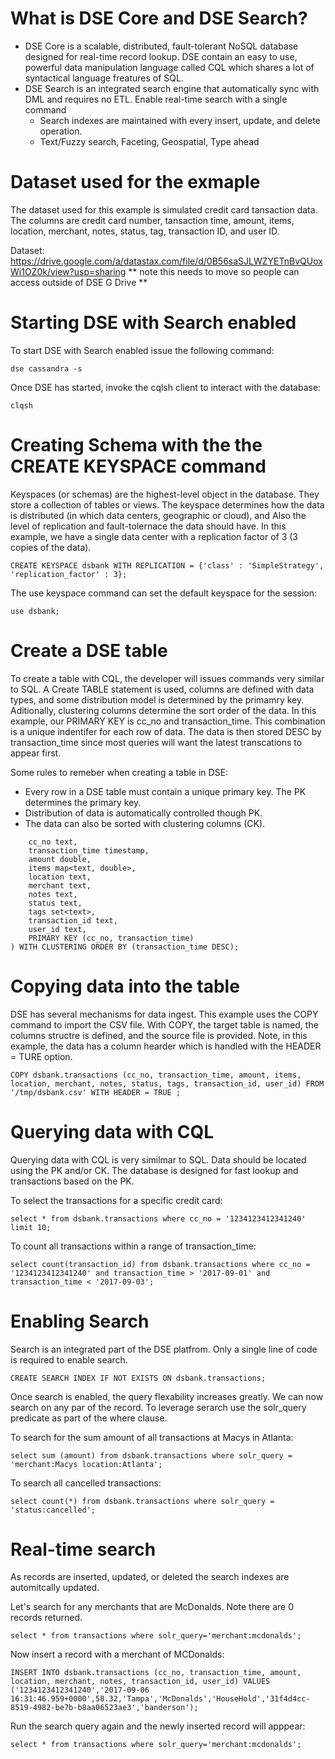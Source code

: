 # What is DSE Core and DSE Search?

* DSE Core is a scalable, distributed, fault-tolerant NoSQL database designed for real-time record lookup. DSE contain an easy to use, powerful data manipulation language called CQL which shares a lot of syntactical language freatures of SQL.
* DSE Search is an integrated search engine that automatically sync with DML and requires no ETL.
Enable real-time search with a single command
  * Search indexes are maintained with every insert, update, and delete operation.
  * Text/Fuzzy search, Faceting, Geospatial, Type ahead

# Dataset used for the exmaple

The dataset used for this example is simulated credit card tansaction data. The columns are credit card number, tansaction time, amount, items, location, merchant, notes, status, tag, transaction ID, and user ID.

Dataset: https://drive.google.com/a/datastax.com/file/d/0B56saSJLWZYETnBvQUoxWi1OZ0k/view?usp=sharing
** note this needs to move so people can access outside of DSE G Drive **

# Starting DSE with Search enabled

To start DSE with Search enabled issue the following command:

`dse cassandra -s`

Once DSE has started, invoke the cqlsh client to interact with the database:

`clqsh`

# Creating Schema with the the CREATE KEYSPACE command

Keyspaces (or schemas) are the highest-level object in the database. They store a collection of tables or views. The keyspace determines how the data is distributed (in which data centers, geographic or cloud), and Also the level of replication and fault-tolernace the data should have. In this example, we have a single data center with a replication factor of 3 (3 copies of the data). 

`CREATE KEYSPACE dsbank WITH REPLICATION = {'class' : 'SimpleStrategy', 'replication_factor' : 3};`

The use keyspace command can set the default keyspace for the session:

`use dsbank;`

# Create a DSE table

To create a table with CQL, the developer will issues commands very similar to SQL. A Create TABLE statement is used, columns are defined with data types, and some distribution model is determined by the primamry key. Aditionally, clustering columns determine the sort order of the data. In this example, our PRIMARY KEY is cc_no and transaction_time. This combination is a unique indentifer for each row of data. The data is then stored DESC by transaction_time since most queries will want the latest transcations to appear first.

Some  rules to remeber when creating a table in DSE:
* Every row in a DSE table must contain a unique primary key. The PK determines the primary key. 
* Distribution of data is automatically controlled though PK.
* The data can also be sorted with clustering columns (CK).

```CREATE TABLE dsbank.transactions (
    cc_no text,
    transaction_time timestamp,
    amount double,
    items map<text, double>,
    location text,
    merchant text,
    notes text,
    status text,
    tags set<text>,
    transaction_id text,
    user_id text,
    PRIMARY KEY (cc_no, transaction_time)
) WITH CLUSTERING ORDER BY (transaction_time DESC);
```

# Copying data into the table

DSE has several mechanisms for data ingest. This example uses the COPY command to import the CSV file. With COPY, the target table is named, the columns structre is defined, and the source file is provided. Note, in this example, the data has a column hearder which is handled with the HEADER = TURE option.

`COPY dsbank.transactions (cc_no, transaction_time, amount, items, location, merchant, notes, status, tags, transaction_id, user_id) FROM '/tmp/dsbank.csv' WITH HEADER = TRUE ;`

# Querying data with CQL

Querying data with CQL is very similmar to SQL. Data should be located using the PK and/or CK. The database is designed for fast lookup and transactions based on the PK.

To select the transactions for a specific credit card:

`select * from dsbank.transactions where cc_no = '1234123412341240' limit 10;`

To count all transactions within a range of transaction_time:

`select count(transaction_id) from dsbank.transactions where cc_no = '1234123412341240' and transaction_time > '2017-09-01' and transaction_time < '2017-09-03';`

# Enabling Search

Search is an integrated part of the DSE platfrom. Only a single line of code is required to enable search.

`CREATE SEARCH INDEX IF NOT EXISTS ON dsbank.transactions;`

Once search is enabled, the query flexability increases greatly. We can now search on any par of the record. To leverage serarch use the solr_query predicate as part of the where clause.

To search for the sum amount of all transactions at Macys in Atlanta:

`select sum (amount) from dsbank.transactions where solr_query = 'merchant:Macys location:Atlanta';`

To search all cancelled transactions:

`select count(*) from dsbank.transactions where solr_query = 'status:cancelled';`

# Real-time search

As records are inserted, updated, or deleted the search indexes are automitcally updated.

Let's search for any merchants that are McDonalds. Note there are 0 records returned.

`select * from transactions where solr_query='merchant:mcdonalds';`

Now insert a record with a merchant of MCDonalds:

`INSERT INTO dsbank.transactions (cc_no, transaction_time, amount, location, merchant, notes, transaction_id, user_id)
  VALUES ('1234123412341240','2017-09-06 16:31:46.959+0000',58.32,'Tampa','McDonalds','HouseHold','31f4d4cc-8519-4982-be7b-b8aa06523ae3','banderson');`

Run the search query again and the newly inserted record will apppear:

`select * from transactions where solr_query='merchant:mcdonalds';`










